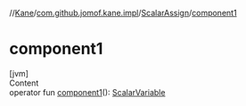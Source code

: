 //[Kane](../../index.md)/[com.github.jomof.kane.impl](../index.md)/[ScalarAssign](index.md)/[component1](component1.md)



# component1  
[jvm]  
Content  
operator fun [component1](component1.md)(): [ScalarVariable](../-scalar-variable/index.md)  



